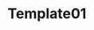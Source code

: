 ---
id: 39
title: Template01
caption: 랜딩페이지 PC 버전 템플릿
url: http://didgustm12.dothome.co.kr/template01/
category: Web
device: PC only
size: small
---